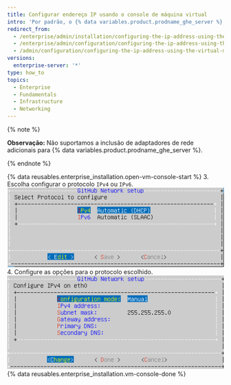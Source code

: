 ```yaml
---
title: Configurar endereço IP usando o console de máquina virtual
intro: 'Por padrão, o {% data variables.product.prodname_ghe_server %} recupera as configurações de rede pelo protocolo de configuração dinâmica de host (DHCP). Se a sua plataforma for compatível ou se o DHCP estiver indisponível, você também poderá definir as configurações de rede usando o console da máquina virtual.'
redirect_from:
  - /enterprise/admin/installation/configuring-the-ip-address-using-the-virtual-machine-console
  - /enterprise/admin/configuration/configuring-the-ip-address-using-the-virtual-machine-console
  - /admin/configuration/configuring-the-ip-address-using-the-virtual-machine-console
versions:
  enterprise-server: '*'
type: how_to
topics:
  - Enterprise
  - Fundamentals
  - Infrastructure
  - Networking
---
```

{% note %}

**Observação:** Não suportamos a inclusão de adaptadores de rede adicionais para {% data variables.product.prodname_ghe_server %}.

{% endnote %}

{% data reusables.enterprise_installation.open-vm-console-start %}
3. Escolha configurar o protocolo `IPv4` ou `IPv6`. ![Escolha entre os protocolos IPv4 ou IPv6](/assets/images/enterprise/network-configuration/IPv4-or-IPv6-protocol.png)
4. Configure as opções para o protocolo escolhido. ![Menu com opções de protocolo IP](/assets/images/enterprise/network-configuration/network-settings-selection.png)
{% data reusables.enterprise_installation.vm-console-done %}
